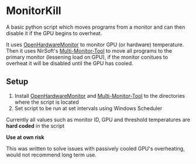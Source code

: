 # MonitorKill

A basic python script which moves programs from a monitor and can then disable it if the GPU begins to overheat.

It uses [OpenHardwareMonitor](https://openhardwaremonitor.org/) to monitor GPU (or hardware) temperature. Then it uses NirSoft's [Multi-Monitor-Tool](http://www.nirsoft.net/utils/multi_monitor_tool.html) to move all programs to the primary monitor (lessening load on GPU), if the monitor conitues to overheat it will be disabled until the GPU has cooled.

## Setup
1. Install [OpenHardwareMonitor](https://openhardwaremonitor.org/) and [Multi-Monitor-Tool](http://www.nirsoft.net/utils/multi_monitor_tool.html) to the directories where the script is located
2. Set script to be run at set intervals using Windows Scheduler

Currently all values such as monitor ID, GPU and threshold temperatures are **hard coded** in the script

**Use at own risk**

This was written to solve issues with passively cooled GPU's overheating, would not recommend long term use.
